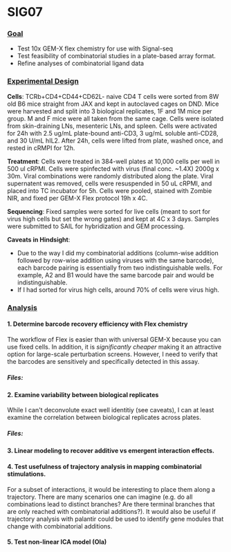 # SIG07

### <ins>Goal<ins>
* Test 10x GEM-X flex chemistry for use with Signal-seq
* Test feasibility of combinatorial studies in a plate-based array format.
* Refine analyses of combinatorial ligand data

### <ins>Experimental Design<ins>
**Cells**: TCRb+CD4+CD44+CD62L- naive CD4 T cells were sorted from 8W old B6 mice straight from JAX and kept in autoclaved cages on DND. Mice were harvested and split into 3 biological replicates, 1F and 1M mice per group. M and F mice were all taken from the same cage. Cells were isolated from skin-draining LNs, mesenteric LNs, and spleen. Cells were activated for 24h with 2.5 ug/mL plate-bound anti-CD3, 3 ug/mL soluble anti-CD28, and 30 U/mL hIL2. After 24h, cells were lifted from plate, washed once, and rested in cRMPI for 12h.

**Treatment**: Cells were treated in 384-well plates at 10,000 cells per well in 500 ul cRPMI. Cells were spinfected with virus (final conc. ~1.4X) 2000g x 30m. Viral combinations were randomly distributed along the plate. Viral supernatent was removed, cells were resuspended in 50 uL cRPMI, and placed into TC incubator for 5h. Cells were pooled, stained with Zombie NIR, and fixed per GEM-X Flex protocol 19h x 4C.

**Sequencing**: Fixed samples were sorted for live cells (meant to sort for virus high cells but set the wrong gates) and kept at 4C x 3 days. Samples were submitted to SAIL for hybridization and GEM processing.

**Caveats in Hindsight**: 
* Due to the way I did my combinatorial additions (column-wise addition followed by row-wise addition using viruses with the same barcode), each barcode pairing is essentially from two indistinguishable wells. For example, A2 and B1 would have the same barcode pair and would be indistinguishable.
* If I had sorted for virus high cells, around 70% of cells were virus high.

### <ins>Analysis<ins>
#### 1. Determine barcode recovery efficiency with Flex chemistry
The workflow of Flex is easier than with universal GEM-X because you can use fixed cells. In addition, it is *significantly cheaper* making it an attractive option for large-scale perturbation screens. However, I need to verify that the barcodes are sensitively and specifically detected in this assay.
##### Files:

#### 2. Examine variability between biological replicates
While I can't deconvolute exact well identitiy (see caveats), I can at least examine the correlation between biological replicates across plates.
##### Files:

#### 3. Linear modeling to recover additive vs emergent interaction effects.

#### 4. Test usefulness of trajectory analysis in mapping combinatorial stimulations.
For a subset of interactions, it would be interesting to place them along a trajectory. There are many scenarios one can imagine (e.g. do all combinations lead to distinct branches? Are there terminal branches that are only reached with combinatorial additions?). It would also be useful if trajectory analysis with palantir could be used to identify gene modules that change with combinatorial additions.

#### 5. Test non-linear ICA model (Ola)
